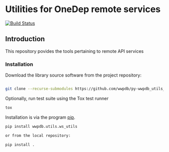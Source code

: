 # Utilities for OneDep remote services

[![Build Status](https://dev.azure.com/wwPDB/wwPDB%20Python%20Projects/_apis/build/status/wwPDB.py-wwpdb_utils_ws_utils?branchName=master)](https://dev.azure.com/wwPDB/wwPDB%20Python%20Projects/_build/latest?definitionId=3&branchName=master)

## Introduction

This repository povides the tools pertaining to remote API services

### Installation

Download the library source software from the project repository:

```bash

git clone --recurse-submodules https://github.com/wwpdb/py-wwpdb_utils_ws_utils.git

```

Optionally, run test suite using the Tox test runner

```bash
tox
```


Installation is via the program [pip](https://pypi.python.org/pypi/pip).

```bash
pip install wwpdb.utils.ws_utils

or from the local repository:

pip install .
```
